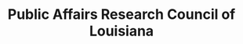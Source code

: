 ---
layout: repo
title: "Public Affairs Research Council of Louisiana "
id: 24818
permalink: repos/24818/
---